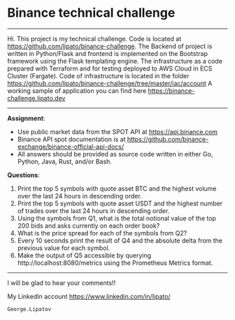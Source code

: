 # Binance technical challenge

---

Hi. This project is my technical challenge. Code is located at https://github.com/lipato/binance-challenge.
The Backend of project is written in Python/Flask and frontend is implemented on the Bootstrap framework using the Flask templating engine.
The infrastructure as a code prepared with Terraform and for testing deployed to AWS Cloud in ECS Cluster (Fargate).
Code of infrastructure is located in the folder https://github.com/lipato/binance-challenge/tree/master/iac/account 
A working sample of application you can find here https://binance-challenge.lipato.dev

---
**Assignment**:
- Use public market data from the SPOT API at https://api.binance.com
- Binance API spot documentation is at https://github.com/binance-exchange/binance-official-api-docs/
- All answers should be provided as source code written in either Go, Python, Java, Rust, and/or Bash.

**Questions**:
1. Print the top 5 symbols with quote asset BTC and the highest volume over the last 24 hours in descending order.
2. Print the top 5 symbols with quote asset USDT and the highest number of trades over the last 24 hours in descending order.
3. Using the symbols from Q1, what is the total notional value of the top 200 bids and asks currently on each order book?
4. What is the price spread for each of the symbols from Q2?
5. Every 10 seconds print the result of Q4 and the absolute delta from the previous value for each symbol.
6. Make the output of Q5 accessible by querying http://localhost:8080/metrics using the Prometheus Metrics format.


---

I will be glad to hear your comments!!

My LinkedIn account https://www.linkedin.com/in/lipato/

```hcl
George.Lipatov
```